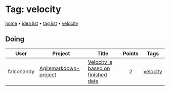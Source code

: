 # Tag: velocity

[home](../index.md) • [idea list](../ideas.md) • [tag list](../tags.md) • [velocity](../velocity.md)

## Doing
| User | Project | Title | Points | Tags |
|---|---|---|:---:|---|
| falconandy | [Agilemarkdown-project](../agilemarkdown-project.md) | [Velocity is based on finished date](../agilemarkdown-project/velocity-is-based-on-finished-date.md) | 2 | [velocity](velocity.md) |
